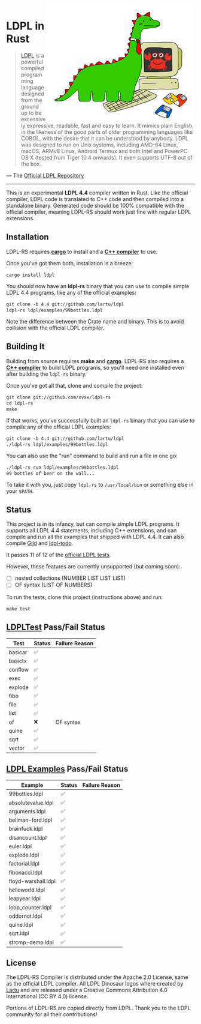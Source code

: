 <img src="img/ldpl-rs.png" alt="LDPL + Rust" align="right">

# LDPL in Rust

> [LDPL][ldpl] is a powerful compiled programming language designed
> from the ground up to be excessively expressive, readable, fast
> and easy to learn. It mimics plain English, in the likeness of the
> good parts of older programming languages like COBOL, with the
> desire that it can be understood by anybody. LDPL was designed to
> run on Unix systems, including AMD-64 Linux, macOS, ARMv8 Linux,
> Android Termux and both Intel and PowerPC OS X (tested from Tiger
> 10.4 onwards). It even supports UTF-8 out of the box.

— The [Official LDPL Repository][ldpl-repo]

---

This is an experimental **LDPL 4.4** compiler written in Rust. Like
the official compiler, LDPL code is translated to C++ code and then
compiled into a standalone binary. Generated code should be 100%
compatible with the official compiler, meaning LDPL-RS should work
just fine with regular LDPL extensions.

## Installation

LDPL-RS requires [**cargo**][rustup] to install and a [**C++
compiler**][cpp-compiler] to use.

Once you've got them both, installation is a breeze:

    cargo install ldpl

You should now have an **ldpl-rs** binary that you can use to compile
simple LDPL 4.4 programs, like any of the official examples:

    git clone -b 4.4 git://github.com/lartu/ldpl
    ldpl-rs ldpl/examples/99bottles.ldpl

Note the difference between the Crate name and binary. This is to
avoid collision with the official LDPL compiler.

## Building It

Building from source requires **make** and [**cargo**][rustup].
LDPL-RS also requires a [**C++ compiler**][cpp-compiler] to build LDPL
programs, so you'll need one installed even after building the
`ldpl-rs` binary.

Once you've got all that, clone and compile the project:

    git clone git://github.com/xvxx/ldpl-rs
    cd ldpl-rs
    make

If that works, you've successfully built an `ldpl-rs` binary that you
can use to compile any of the official LDPL examples:

    git clone -b 4.4 git://github.com/lartu/ldpl
    ./ldpl-rs ldpl/examples/99bottles.ldpl

You can also use the "run" command to build and run a file in one go:

    ./ldpl-rs run ldpl/examples/99bottles.ldpl
    99 bottles of beer on the wall...

To take it with you, just copy `ldpl-rs` to `/usr/local/bin` or
something else in your `$PATH`.

## Status

This project is in its infancy, but can compile simple LDPL programs.
It supports all LDPL 4.4 statements, including C++ extensions, and
can compile and run all the examples that shipped with LDPL 4.4. It
can also compile [Gild][gild] and [ldpl-todo].

It passes 11 of 12 of the [official LDPL tests][ldpltest].

However, these features are currently unsupported (but coming soon):

- [ ] nested collections (NUMBER LIST LIST LIST)
- [ ] OF syntax (LIST OF NUMBERS)

To run the tests, clone this project (instructions above) and run:

    make test

## [LDPLTest][ldpltest] Pass/Fail Status

| **Test** | **Status** | **Failure Reason** |
| -------- | ---------- | ------------------ |
| basicar  | ✅         |                    |
| basictx  | ✅         |                    |
| conflow  | ✅         |                    |
| exec     | ✅         |                    |
| explode  | ✅         |                    |
| fibo     | ✅         |                    |
| file     | ✅         |                    |
| list     | ✅         |                    |
| of       | ❌         | OF syntax          |
| quine    | ✅         |                    |
| sqrt     | ✅         |                    |
| vector   | ✅         |                    |

## [LDPL Examples][examples] Pass/Fail Status

| **Example**         | **Status** | **Failure Reason** |
| ------------------- | ---------- | ------------------ |
| 99bottles.ldpl      | ✅         |                    |
| absolutevalue.ldpl  | ✅         |                    |
| arguments.ldpl      | ✅         |                    |
| bellman-ford.ldpl   | ✅         |                    |
| brainfuck.ldpl      | ✅         |                    |
| disancount.ldpl     | ✅         |                    |
| euler.ldpl          | ✅         |                    |
| explode.ldpl        | ✅         |                    |
| factorial.ldpl      | ✅         |                    |
| fibonacci.ldpl      | ✅         |                    |
| floyd-warshall.ldpl | ✅         |                    |
| helloworld.ldpl     | ✅         |                    |
| leapyear.ldpl       | ✅         |                    |
| loop_counter.ldpl   | ✅         |                    |
| oddornot.ldpl       | ✅         |                    |
| quine.ldpl          | ✅         |                    |
| sqrt.ldpl           | ✅         |                    |
| strcmp-demo.ldpl    | ✅         |                    |

## License

The LDPL-RS Compiler is distributed under the Apache 2.0 License, same
as the official LDPL compiler. All LDPL Dinosaur logos where created
by [Lartu](https://github.com/Lartu) and are released under a Creative
Commons Attribution 4.0 International (CC BY 4.0) license.

Portions of LDPL-RS are copied directly from LDPL. Thank you to the
LDPL community for all their contributions!

[ldpl]: https://www.ldpl-lang.org/
[ldpl-repo]: https://www.ldpl-lang.org/
[ldpl-docs]: http://docs.ldpl-lang.org/
[pest]: https://pest.rs/
[rustup]: http://rustup.rs/
[git]: https://git-scm.com/book/en/v2/Getting-Started-Installing-Git
[cpp-compiler]: https://gcc.gnu.org/install/
[ldpltest]: https://github.com/Lartu/ldpltest
[projects]: https://www.ldpl-lang.org/projects.html
[gild]: https://github.com/xvxx/gild
[ldpl-todo]: https://github.com/xvxx/ldpl-todo
[lute]: https://github.com/lartu/lute
[ldpl-socket]: https://github.com/xvxx/ldpl-socket
[examples]: https://github.com/Lartu/ldpl/tree/4.4/examples
